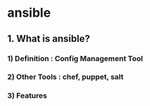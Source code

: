 # ansible


## 1. What is ansible?
### 1) Definition : Config Management Tool

### 2) Other Tools : chef, puppet, salt

### 3) Features



